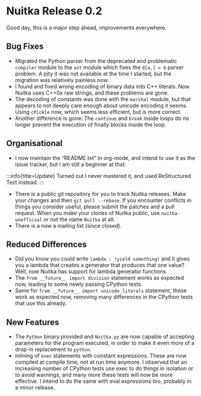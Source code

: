 # Nuitka Release 0.2

Good day, this is a major step ahead, improvements everywhere.

## Bug Fixes

* Migrated the Python parser from the deprecated and problematic `compiler` module to the `ast` module which fixes the `d[a,] = b` parser problem. A pity it was not available at the time I started, but the migration was relatively painless now.
* I found and fixed wrong encoding of binary data into C++ literals. Now Nuitka uses C++0x raw strings, and these problems are gone.
* The decoding of constants was done with the `marshal` module, but that appears to not deeply care enough about unicode encoding it seems. Using `cPickle` now, which seems less efficient, but is more correct.
* Another difference is gone: The `continue` and `break` inside loops do no longer prevent the execution of finally blocks inside the loop.

## Organisational

* I now maintain the “README.txt” in org-mode, and intend to use it as the issue tracker, but I am still a beginner at that.

:::info{title=Update}
Turned out I never mastered it, and used ReStructured Text instead.
:::

* There is a public git repository for you to track Nuitka releases. Make your changes and then `git pull --rebase`. If you encounter conflicts in things you consider useful, please submit the patches and a pull request. When you make your clones of Nuitka public, use `nuitka-unofficial` or not the name `Nuitka` at all.
* There is a now a mailing list (since closed).

## Reduced Differences

* Did you know you could write `lambda : (yield something)` and it gives you a lambda that creates a generator that produces that one value? Well, now Nuitka has support for lambda generator functions.
* The `from __future__ import division` statement works as expected now, leading to some newly passing CPython tests.
* Same for `from __future__ import unicode_literals` statement, these work as expected now, removing many differences in the CPython tests that use this already.

## New Features

* The `Python` binary provided and `Nuitka.py` are now capable of accepting parameters for the program executed, in order to make it even more of a drop-in replacement to `python`.
* Inlining of `exec` statements with constant expressions. These are now compiled at compile time, not at run time anymore. I observed that an increasing number of CPython tests use exec to do things in isolation or to avoid warnings, and many more these tests will now be more effective. I intend to do the same with eval expressions too, probably in a minor release.
